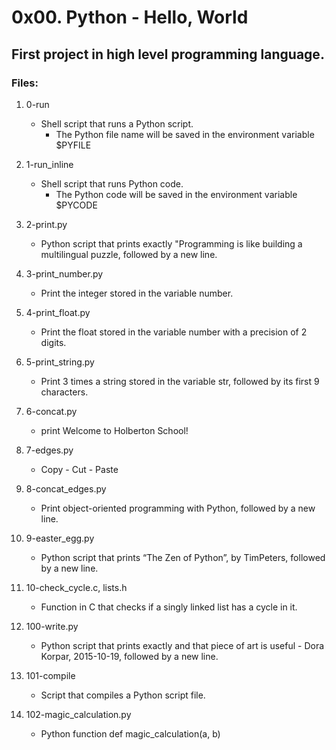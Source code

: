 # 0x00. Python - Hello, World

## First project in high level programming language.

### Files:
1. 0-run
   - Shell script that runs a Python script.
     - The Python file name will be saved in the environment variable $PYFILE

2. 1-run_inline
   - Shell script that runs Python code.
     - The Python code will be saved in the environment variable $PYCODE

3. 2-print.py
   - Python script that prints exactly "Programming is like building a multilingual puzzle, followed by a new line.

4. 3-print_number.py
   - Print the integer stored in the variable number.

5. 4-print_float.py
   - Print the float stored in the variable number with a precision of 2 digits.

6. 5-print_string.py
   - Print 3 times a string stored in the variable str, followed by its first 9 characters.

7. 6-concat.py
   - print Welcome to Holberton School!

8. 7-edges.py
   - Copy - Cut - Paste

9. 8-concat_edges.py
   - Print object-oriented programming with Python, followed by a new line.

10. 9-easter_egg.py
    - Python script that prints “The Zen of Python”, by TimPeters, followed by a new line.

11. 10-check_cycle.c, lists.h
    - Function in C that checks if a singly linked list has a cycle in it.

12. 100-write.py
    - Python script that prints exactly and that piece of art is useful - Dora Korpar, 2015-10-19, followed by a new line.

13. 101-compile
    - Script that compiles a Python script file.

14. 102-magic_calculation.py
    - Python function def magic_calculation(a, b)

